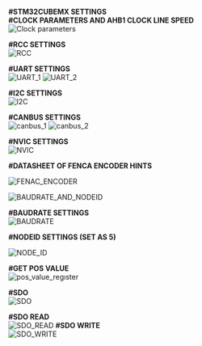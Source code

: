 <b>#STM32CUBEMX SETTINGS</b></br>
<b>#CLOCK PARAMETERS AND AHB1 CLOCK LINE SPEED</b></br>
![Clock parameters](https://user-images.githubusercontent.com/76009919/194775516-1b465001-fe41-4f78-a7d1-a7d11bc1a9ab.png)

<b>#RCC SETTINGS</b></br>
![RCC](https://user-images.githubusercontent.com/76009919/194775534-a5d830bd-7160-4a99-9ee1-48c55876e7fb.png)

<b>#UART SETTINGS</b></br>
![UART_1](https://user-images.githubusercontent.com/76009919/194775592-edd6002b-9d88-466b-b333-c6a12448af0c.png)
![UART_2](https://user-images.githubusercontent.com/76009919/194775597-352494ca-58ff-4942-bfa5-3eef18fd5d13.png)

<b>#I2C SETTINGS</b></br>
![I2C](https://user-images.githubusercontent.com/76009919/194775650-339356f0-2c15-4fcc-9f21-08bbb54636a9.png)

<b>#CANBUS SETTINGS</b></br>
![canbus_1](https://user-images.githubusercontent.com/76009919/194775612-075fce4a-181f-4a4b-b90d-2a1961813b5a.png)
![canbus_2](https://user-images.githubusercontent.com/76009919/194775614-fdf3662b-3f27-436c-b27b-668857f432a5.png)

<b>#NVIC SETTINGS</b></br>
![NVIC](https://user-images.githubusercontent.com/76009919/194775676-9dcb3d44-2b50-4fbd-a018-9fb1f8d8d88b.png)

<b>#DATASHEET OF FENCA ENCODER HINTS</b></br>


![FENAC_ENCODER](https://user-images.githubusercontent.com/76009919/194776211-d4b3da9c-33b0-47d8-a76e-3146d50f7fc5.png)
</br>

![BAUDRATE_AND_NODEID](https://user-images.githubusercontent.com/76009919/194776248-b040a63d-ff0d-40e6-8326-012f6cd57809.png)
</br>

<b>#BAUDRATE SETTINGS</b></br>
![BAUDRATE](https://user-images.githubusercontent.com/76009919/194776242-6326e675-55b9-4a2e-8213-9188d16e429d.png)

<b>#NODEID SETTINGS (SET AS 5)</b></br>

![NODE_ID](https://user-images.githubusercontent.com/76009919/194776271-7d0492c1-b07b-41eb-a40e-93b4adaaee49.png)



<b>#GET POS VALUE</b></br>
![pos_value_regıster](https://user-images.githubusercontent.com/76009919/194776296-dc313bf1-a3ab-4e98-8b55-af510394825c.png)

<b>#SDO</b></br>
![SDO](https://user-images.githubusercontent.com/76009919/194776342-32f54c53-6ec1-4cd7-8b71-029fe2159f26.png)

<b>#SDO READ</b></br>
![SDO_READ](https://user-images.githubusercontent.com/76009919/194776354-7b01a33a-e665-443a-91c0-c1022d8fb389.png)
<b>#SDO WRITE</b></br>
![SDO_WRITE](https://user-images.githubusercontent.com/76009919/194776365-a9af911e-15a3-48c4-b0b8-34e8b85518d6.png)




